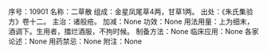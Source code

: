 序号：10901
名称：二草散
组成：金星凤尾草4两，甘草1两。
出处：《朱氏集验方》卷十二。
主治：诸般疮。
加减：None
功效：None
用法用量：上为细末，酒调下。生用者，擂烂酒服，不拘时候。
制备方法：None
临床应用：None
各家论述：None
用药禁忌：None
附注：None
